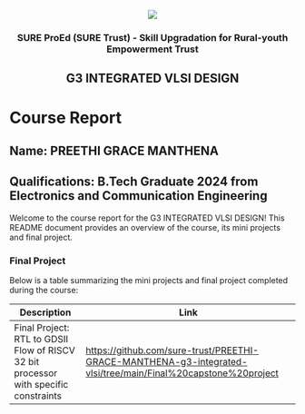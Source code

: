 <!-- PROJECT LOGO -->
<br />

<div align="center">
   <img src='https://user-images.githubusercontent.com/73131499/166115643-d3187f47-d38f-41b2-ae42-5ecbbc60de14.png' />


<h3 align="center">SURE ProEd (SURE Trust) - Skill Upgradation for Rural-youth Empowerment Trust</h3>
  <h2> G3 INTEGRATED VLSI DESIGN </h2>
</div>

# Course Report

## Name: PREETHI GRACE MANTHENA

## Qualifications: B.Tech Graduate 2024 from Electronics and Communication Engineering

Welcome to the course report for the G3 INTEGRATED VLSI DESIGN! This README document provides an overview of the course, its mini projects and final project.

### Final Project

Below is a table summarizing the mini projects and final project completed during the course:

| Description                               | Link                                    |
|-------------------------------------------|-----------------------------------------|
| Final Project: RTL to GDSII Flow of RISCV 32 bit processor with specific constraints   | https://github.com/sure-trust/PREETHI-GRACE-MANTHENA-g3-integrated-vlsi/tree/main/Final%20capstone%20project                         |
